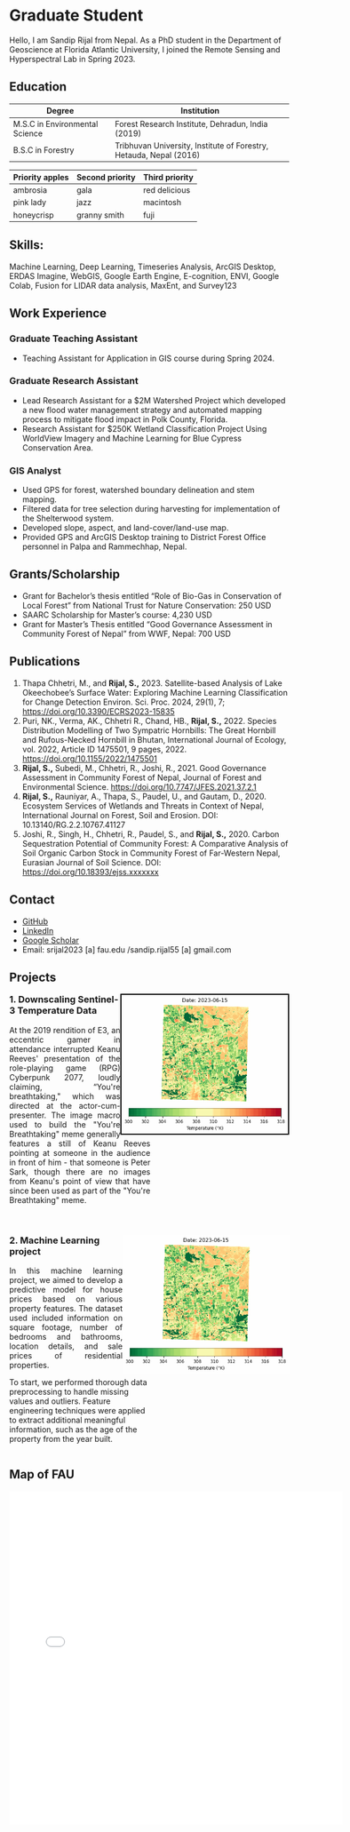 # Graduate Student                                  

Hello, I am Sandip Rijal from Nepal. As a PhD student in the Department of Geoscience at Florida Atlantic University, I joined the Remote Sensing and Hyperspectral Lab in Spring 2023. 

## Education
| Degree     | Institution |
| ----------- | ----------- |
|M.S.C in Environmental Science	  | Forest Research Institute, Dehradun, India (2019)	 	|		        		
|B.S.C in Forestry                | Tribhuvan University, Institute of Forestry, Hetauda, Nepal (2016)|

| Priority apples | Second priority | Third priority |
|-------|--------|---------|
| ambrosia | gala | red delicious |
| pink lady | jazz | macintosh |
| honeycrisp | granny smith | fuji |
## Skills: 
Machine Learning, Deep Learning, Timeseries Analysis, ArcGIS Desktop, ERDAS Imagine, WebGIS, Google Earth Engine, E-cognition, ENVI, Google Colab, Fusion for LIDAR data analysis, MaxEnt, and Survey123 

## Work Experience

### Graduate Teaching Assistant
- Teaching Assistant for Application in GIS course during Spring 2024.

### Graduate Research Assistant
- Lead Research Assistant for a $2M Watershed Project which developed a new flood water management strategy and automated mapping process to mitigate flood impact in Polk County, Florida.
- Research Assistant for $250K Wetland Classification Project Using WorldView Imagery and Machine Learning for Blue Cypress Conservation Area.

### GIS Analyst
-	Used GPS for forest, watershed boundary delineation and stem mapping.
-	Filtered data for tree selection during harvesting for implementation of the Shelterwood system.
-	Developed slope, aspect, and land-cover/land-use map. 
-	Provided GPS and ArcGIS Desktop training to District Forest Office personnel in Palpa and Rammechhap, Nepal.

## Grants/Scholarship
-	Grant for Bachelor’s thesis entitled “Role of Bio-Gas in Conservation of Local Forest” from National Trust for Nature Conservation: 250 USD
-	SAARC Scholarship for Master’s course: 4,230 USD
-	Grant for Master’s Thesis entitled “Good Governance Assessment in Community Forest of Nepal” from WWF, Nepal: 700 USD

## Publications
1. Thapa Chhetri, M., and **Rijal, S.,** 2023. Satellite-based Analysis of Lake Okeechobee’s Surface Water: Exploring Machine Learning Classification for Change Detection Environ. Sci. Proc. 2024, 29(1), 7; https://doi.org/10.3390/ECRS2023-15835
2. Puri, NK., Verma, AK., Chhetri R., Chand, HB., **Rijal, S.,** 2022. Species Distribution Modelling of Two Sympatric Hornbills: The Great Hornbill and Rufous-Necked Hornbill in Bhutan, International Journal of Ecology, vol. 2022, Article ID 1475501, 9 pages, 2022. https://doi.org/10.1155/2022/1475501
3. **Rijal, S.,** Subedi, M., Chhetri, R., Joshi, R., 2021. Good Governance Assessment in Community Forest of Nepal, Journal of Forest and Environmental Science. https://doi.org/10.7747/JFES.2021.37.2.1
4. **Rijal, S.,** Rauniyar, A., Thapa, S., Paudel, U., and Gautam, D., 2020. Ecosystem Services of Wetlands and Threats in Context of Nepal, International Journal on Forest, Soil and Erosion. DOI: 10.13140/RG.2.2.10767.41127
5. Joshi, R., Singh, H., Chhetri, R., Paudel, S., and **Rijal, S.,** 2020. Carbon Sequestration Potential of Community Forest: A Comparative Analysis of Soil Organic Carbon Stock in Community Forest of Far-Western Nepal, Eurasian Journal of Soil Science. DOI: https://doi.org/10.18393/ejss.xxxxxxx
 
## Contact
* [GitHub](https://github.com/Sandipriz)
* [LinkedIn](https://www.linkedin.com/in/sandip-rijal-724694ba/)
* [Google Scholar](https://scholar.google.com/citations?user=GXT9_CsAAAAJ&hl=en&oi=sra)
* Email: srijal2023 [a] fau.edu /sandip.rijal55 [a] gmail.com

## Projects
<div style="overflow: auto; margin-bottom: 40px;">
    <img align="right" width="300" height="250" src="https://github.com/Sandipriz/Sandipriz.github.io/raw/main/images/temperature_animation2.gif" alt="temperature_animation2" style="border: 2px solid black;"> 
    <div style="margin-right: 250px;"> <!-- Adjust margin-right to make space for the image -->
        <h3 style="margin-top: 0;"> 1. Downscaling Sentinel-3 Temperature Data</h3>
        <p style="text-align: justify;">
            At the 2019 rendition of E3, an eccentric gamer in attendance interrupted Keanu Reeves' presentation of the role-playing game (RPG) Cyberpunk 2077, loudly claiming, “You're breathtaking," which was directed at the actor-cum-presenter. The image macro used to build the "You're Breathtaking" meme generally features a still of Keanu Reeves pointing at someone in the audience in front of him - that someone is Peter Sark, though there are no images from Keanu's point of view that have since been used as part of the "You're Breathtaking" meme.
        </p>
    </div>
</div>

<div style="overflow: auto; margin-bottom: 40 px">
    <img align="right" width="300" height="250" src="https://github.com/Sandipriz/Sandipriz.github.io/raw/main/images/temperature_animation2.gif" alt="temperature_animation2"> 
    <div style="margin-right: 250px;"> <!-- Adjust margin-right to make space for the image -->
        <h3 style="margin-top: 0;"> 2. Machine Learning project</h3>
        <p style="text-align: justify;">
           In this machine learning project, we aimed to develop a predictive model for house prices based on various property features. The dataset used included information on square footage, number of bedrooms and bathrooms, location details, and sale prices of residential properties.

To start, we performed thorough data preprocessing to handle missing values and outliers. Feature engineering techniques were applied to extract additional meaningful information, such as the age of the property from the year built.
        </p>
    </div>
</div>

## Map of FAU 
<embed type="text/html" src="/images/fau.html" width="600" height="600">
